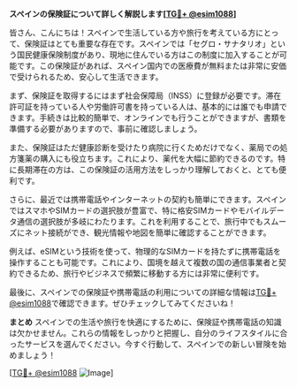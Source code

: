 **スペインの保険証について詳しく解説します[[TG💪+ @esim1088](https://t.me/s/esim1088)]**

皆さん、こんにちは！スペインで生活している方や旅行を考えている方にとって、保険証はとても重要な存在です。スペインでは「セグロ・サナタリオ」という国民健康保険制度があり、現地に住んでいる方はこの制度に加入することが可能です。この保険証があれば、スペイン国内での医療費が無料または非常に安価で受けられるため、安心して生活できます。

まず、保険証を取得するにはまず社会保障局（INSS）に登録が必要です。滞在許可証を持っている人や労働許可書を持っている人は、基本的には誰でも申請できます。手続きは比較的簡単で、オンラインでも行うことができますが、書類を準備する必要がありますので、事前に確認しましょう。

また、保険証はただ健康診断を受けたり病院に行くためだけでなく、薬局での処方箋薬の購入にも役立ちます。これにより、薬代を大幅に節約できるのです。特に長期滞在の方は、この保険証の活用方法をしっかり理解しておくと、とても便利です。

さらに、最近では携帯電話やインターネットの契約も簡単にできます。スペインではスマホやSIMカードの選択肢が豊富で、特に格安SIMカードやモバイルデータ通信の選択肢が多岐にわたります。これを利用することで、旅行中でもスムーズにネット接続ができ、観光情報や地図を簡単に確認することができます。

例えば、eSIMという技術を使って、物理的なSIMカードを持たずに携帯電話を操作することも可能です。これにより、国境を越えて複数の国の通信事業者と契約できるため、旅行やビジネスで頻繁に移動する方には非常に便利です。

最後に、スペインでの保険証や携帯電話の利用についての詳細な情報は[TG💪+ @esim1088](https://t.me/s/esim1088)で確認できます。ぜひチェックしてみてくださいね！

**まとめ**
スペインでの生活や旅行を快適にするために、保険証や携帯電話の知識は欠かせません。これらの情報をしっかりと把握し、自分のライフスタイルに合ったサービスを選んでください。今すぐ行動して、スペインでの新しい冒険を始めましょう！

[[TG💪+ @esim1088](https://t.me/s/esim1088) ![Image](https://i.postimg.cc/Y0z9fWf4/image.png)]